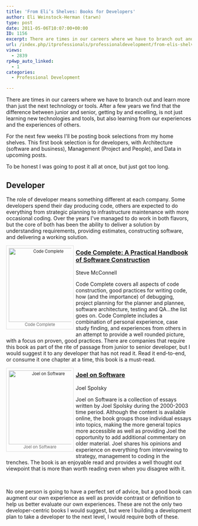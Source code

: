 ```yaml
---
title: 'From Eli’s Shelves: Books for Developers'
author: Eli Weinstock-Herman (tarwn)
type: post
date: 2011-05-06T10:07:00+00:00
ID: 1156
excerpt: There are times in our careers where we have to branch out and learn more than just the next technology or tools. After a few years we find that the difference between junior and senior, getting by and excelling, is not just learning new technologies and tools, but also learning from our experiences and the experiences of others.
url: /index.php/itprofessionals/professionaldevelopment/from-elis-shelves-developers/
views:
  - 2839
rp4wp_auto_linked:
  - 1
categories:
  - Professional Development

---
```

There are times in our careers where we have to branch out and learn more than just the next technology or tools. After a few years we find that the difference between junior and senior, getting by and excelling, is not just learning new technologies and tools, but also learning from our experiences and the experiences of others. 

For the next few weeks I'll be posting book selections from my home shelves. This first book selection is for developers, with Architecture (software and business), Management (Project and People), and Data in upcoming posts.

To be honest I was going to post it all at once, but just got too long.

## Developer

The role of developer means something different at each company. Some developers spend their day producing code, others are expected to do everything from strategic planning to infrastructure maintenance with more occasional coding. Over the years I've managed to do work in both flavors, but the core of both has been the ability to deliver a solution by understanding requirements, providing estimates, constructing software, and delivering a working solution.

<div style="float: left; padding: .5em; width: 170px; margin: 0em .5em .5em 0px; border: 1px solid #dddddd; color: #666666; font-size: .8em; text-align: center; position: relative;">
  <a href="http://www.amazon.com/gp/product/0735619670" title="Code Complete at Amazon"><img src="http://tiernok.com/_n_images/books/ccaphosc.jpg" alt="Code Complete" height="200" /></a><br /> Code Complete
</div>

### [Code Complete: A Practical Handbook of Software Construction][1]   
Steve McConnell

Code Complete covers all aspects of code construction, good practices for writing code, how (and the importance) of debugging, project planning for the planner and plannee, software architecture, testing and QA…the list goes on. Code Complete includes a combination of personal experience, case study finding, and experiences from others in an attempt to provide a well rounded picture, with a focus on proven, good practices. There are companies that require this book as part of the rite of passage from junior to senior developer, but I would suggest it to any developer that has not read it. Read it end-to-end, or consume it one chapter at a time, this book is a must-read. <br style="clear: left" />

<div style="float: left; width: 170px; padding: .5em; margin: 0em .5em .5em 0px; border: 1px solid #dddddd; color: #666666; font-size: .8em; text-align: center; position: relative;">
  <a href="http://www.amazon.com/dp/1590593898/" title="Joel on Software at Amazon"><img src="http://tiernok.com/_n_images/books/jos.jpg" alt="Joel on Software" height="200" /></a><br /> Joel on Software
</div>

### [Joel on Software][2]   
Joel Spolsky

Joel on Software is a collection of essays written by Joel Spolsky during the 2000-2003 time period. Although the content is available online, the book groups those individual essays into topics, making the more general topics more accessible as well as providing Joel the opportunity to add additional commentary on older material. Joel shares his opinions and experience on everything from interviewing to strategy, management to coding in the trenches. The book is an enjoyable read and provides a well thought out viewpoint that is more than worth reading even when you disagree with it.
  
<br style="clear: left" />

No one person is going to have a perfect set of advice, but a good book can augment our own experience as well as provide contrast or definition to help us better evaluate our own experiences. These are not the only two developer-centric books I would suggest, but were I building a development plan to take a developer to the next level, I would require both of these.

 [1]: http://www.amazon.com/gp/product/0735619670 "Code Complete at Amazon"
 [2]: http://www.amazon.com/dp/1590593898/ "Joel on Software at Amazon"